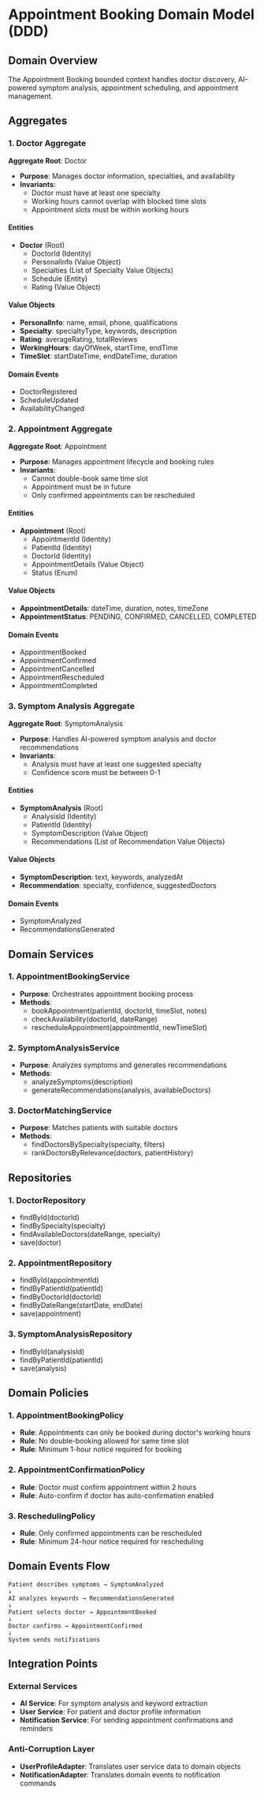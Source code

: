 # Appointment Booking Domain Model (DDD)

## Domain Overview
The Appointment Booking bounded context handles doctor discovery, AI-powered symptom analysis, appointment scheduling, and appointment management.

## Aggregates

### 1. Doctor Aggregate
**Aggregate Root**: Doctor
- **Purpose**: Manages doctor information, specialties, and availability
- **Invariants**: 
  - Doctor must have at least one specialty
  - Working hours cannot overlap with blocked time slots
  - Appointment slots must be within working hours

#### Entities
- **Doctor** (Root)
  - DoctorId (Identity)
  - PersonalInfo (Value Object)
  - Specialties (List of Specialty Value Objects)
  - Schedule (Entity)
  - Rating (Value Object)

#### Value Objects
- **PersonalInfo**: name, email, phone, qualifications
- **Specialty**: specialtyType, keywords, description
- **Rating**: averageRating, totalReviews
- **WorkingHours**: dayOfWeek, startTime, endTime
- **TimeSlot**: startDateTime, endDateTime, duration

#### Domain Events
- DoctorRegistered
- ScheduleUpdated
- AvailabilityChanged

### 2. Appointment Aggregate
**Aggregate Root**: Appointment
- **Purpose**: Manages appointment lifecycle and booking rules
- **Invariants**:
  - Cannot double-book same time slot
  - Appointment must be in future
  - Only confirmed appointments can be rescheduled

#### Entities
- **Appointment** (Root)
  - AppointmentId (Identity)
  - PatientId (Identity)
  - DoctorId (Identity)
  - AppointmentDetails (Value Object)
  - Status (Enum)

#### Value Objects
- **AppointmentDetails**: dateTime, duration, notes, timeZone
- **AppointmentStatus**: PENDING, CONFIRMED, CANCELLED, COMPLETED

#### Domain Events
- AppointmentBooked
- AppointmentConfirmed
- AppointmentCancelled
- AppointmentRescheduled
- AppointmentCompleted

### 3. Symptom Analysis Aggregate
**Aggregate Root**: SymptomAnalysis
- **Purpose**: Handles AI-powered symptom analysis and doctor recommendations
- **Invariants**:
  - Analysis must have at least one suggested specialty
  - Confidence score must be between 0-1

#### Entities
- **SymptomAnalysis** (Root)
  - AnalysisId (Identity)
  - PatientId (Identity)
  - SymptomDescription (Value Object)
  - Recommendations (List of Recommendation Value Objects)

#### Value Objects
- **SymptomDescription**: text, keywords, analyzedAt
- **Recommendation**: specialty, confidence, suggestedDoctors

#### Domain Events
- SymptomAnalyzed
- RecommendationsGenerated

## Domain Services

### 1. AppointmentBookingService
- **Purpose**: Orchestrates appointment booking process
- **Methods**:
  - bookAppointment(patientId, doctorId, timeSlot, notes)
  - checkAvailability(doctorId, dateRange)
  - rescheduleAppointment(appointmentId, newTimeSlot)

### 2. SymptomAnalysisService
- **Purpose**: Analyzes symptoms and generates recommendations
- **Methods**:
  - analyzeSymptoms(description)
  - generateRecommendations(analysis, availableDoctors)

### 3. DoctorMatchingService
- **Purpose**: Matches patients with suitable doctors
- **Methods**:
  - findDoctorsBySpecialty(specialty, filters)
  - rankDoctorsByRelevance(doctors, patientHistory)

## Repositories

### 1. DoctorRepository
- findById(doctorId)
- findBySpecialty(specialty)
- findAvailableDoctors(dateRange, specialty)
- save(doctor)

### 2. AppointmentRepository
- findById(appointmentId)
- findByPatientId(patientId)
- findByDoctorId(doctorId)
- findByDateRange(startDate, endDate)
- save(appointment)

### 3. SymptomAnalysisRepository
- findById(analysisId)
- findByPatientId(patientId)
- save(analysis)

## Domain Policies

### 1. AppointmentBookingPolicy
- **Rule**: Appointments can only be booked during doctor's working hours
- **Rule**: No double-booking allowed for same time slot
- **Rule**: Minimum 1-hour notice required for booking

### 2. AppointmentConfirmationPolicy
- **Rule**: Doctor must confirm appointment within 2 hours
- **Rule**: Auto-confirm if doctor has auto-confirmation enabled

### 3. ReschedulingPolicy
- **Rule**: Only confirmed appointments can be rescheduled
- **Rule**: Minimum 24-hour notice required for rescheduling

## Domain Events Flow

```
Patient describes symptoms → SymptomAnalyzed
↓
AI analyzes keywords → RecommendationsGenerated
↓
Patient selects doctor → AppointmentBooked
↓
Doctor confirms → AppointmentConfirmed
↓
System sends notifications
```

## Integration Points

### External Services
- **AI Service**: For symptom analysis and keyword extraction
- **User Service**: For patient and doctor profile information
- **Notification Service**: For sending appointment confirmations and reminders

### Anti-Corruption Layer
- **UserProfileAdapter**: Translates user service data to domain objects
- **NotificationAdapter**: Translates domain events to notification commands